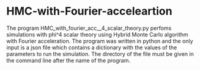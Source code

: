 # HMC-with-Fourier-acceleartion

The program HMC_with_fourier_acc__4_scalar_theory.py perfoms simulations with phi^4 scalar theory using Hybrid Monte Carlo algorithm with Fourier acceleration. 
The program was written in python and the only input is a json file which contains a dictionary with the values of the parameters to run the simulation. The directory of the file must be given in the command line after the name of the program.





